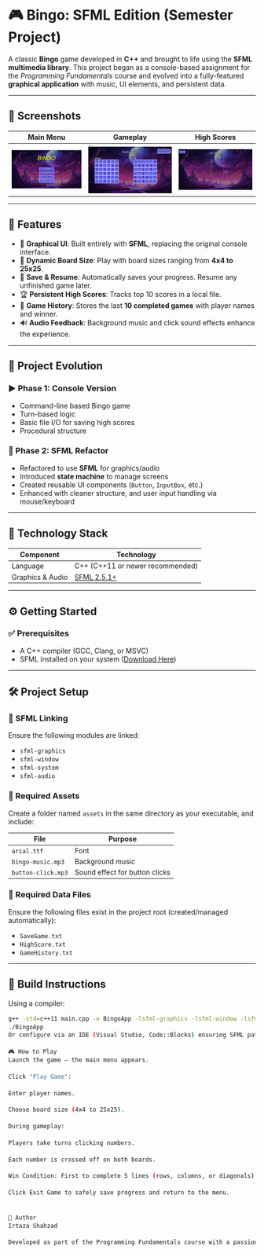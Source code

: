 # 🎮 Bingo: SFML Edition (Semester Project)

A classic **Bingo** game developed in **C++** and brought to life using the **SFML multimedia library**. This project began as a console-based assignment for the *Programming Fundamentals* course and evolved into a fully-featured **graphical application** with music, UI elements, and persistent data.

---

## 📸 Screenshots


| Main Menu | Gameplay | High Scores |
|-----------|----------|-------------|
| ![Main Menu](./screenshots/main_menu.png) | ![Gameplay](./screenshots/gameplay.png) | ![High Scores](./screenshots/high_score.png) |

---

## 🧩 Features

- 🎨 **Graphical UI**: Built entirely with **SFML**, replacing the original console interface.
- 🧮 **Dynamic Board Size**: Play with board sizes ranging from **4x4 to 25x25**.
- 💾 **Save & Resume**: Automatically saves your progress. Resume any unfinished game later.
- 🏆 **Persistent High Scores**: Tracks top 10 scores in a local file.
- 📖 **Game History**: Stores the last **10 completed games** with player names and winner.
- 🔊 **Audio Feedback**: Background music and click sound effects enhance the experience.

---

## 📘 Project Evolution

### ▶️ Phase 1: Console Version
- Command-line based Bingo game
- Turn-based logic
- Basic file I/O for saving high scores
- Procedural structure

### 🎨 Phase 2: SFML Refactor
- Refactored to use **SFML** for graphics/audio
- Introduced **state machine** to manage screens
- Created reusable UI components (`Button`, `InputBox`, etc.)
- Enhanced with cleaner structure, and user input handling via mouse/keyboard

---

## 🧱 Technology Stack

| Component | Technology |
|----------|------------|
| Language | C++ (C++11 or newer recommended) |
| Graphics & Audio | [SFML 2.5.1+](https://www.sfml-dev.org/) |

---

## ⚙️ Getting Started

### ✅ Prerequisites

- A C++ compiler (GCC, Clang, or MSVC)
- SFML installed on your system ([Download Here](https://www.sfml-dev.org/download.php))

---

## 🛠️ Project Setup

### 🔗 SFML Linking
Ensure the following modules are linked:
- `sfml-graphics`
- `sfml-window`
- `sfml-system`
- `sfml-audio`

### 📂 Required Assets

Create a folder named `assets` in the same directory as your executable, and include:

| File | Purpose |
|------|---------|
| `arial.ttf` | Font |
| `bingo-music.mp3` | Background music |
| `button-click.mp3` | Sound effect for button clicks |

### 📄 Required Data Files
Ensure the following files exist in the project root (created/managed automatically):
- `SaveGame.txt`
- `HighScore.txt`
- `GameHistory.txt`

---

## 🧪 Build Instructions

Using a compiler:
```bash
g++ -std=c++11 main.cpp -o BingoApp -lsfml-graphics -lsfml-window -lsfml-system -lsfml-audio
./BingoApp
Or configure via an IDE (Visual Studio, Code::Blocks) ensuring SFML paths and dependencies are correctly linked.

🎮 How to Play
Launch the game – the main menu appears.

Click "Play Game":

Enter player names.

Choose board size (4x4 to 25x25).

During gameplay:

Players take turns clicking numbers.

Each number is crossed off on both boards.

Win Condition: First to complete 5 lines (rows, columns, or diagonals).

Click Exit Game to safely save progress and return to the menu.


👤 Author
Irtaza Shahzad

Developed as part of the Programming Fundamentals course with a passion for gaming and elegant C++ design.
